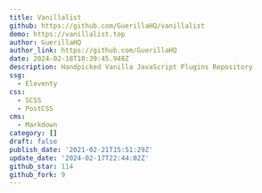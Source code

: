 ```yaml
---
title: Vanillalist
github: https://github.com/GuerillaHQ/vanillalist
demo: https://vanillalist.top
author: GuerillaHQ
author_link: https://github.com/GuerillaHQ
date: 2024-02-18T10:39:45.948Z
description: Handpicked Vanilla JavaScript Plugins Repository
ssg:
  - Eleventy
css:
  - SCSS
  - PostCSS
cms:
  - Markdown
category: []
draft: false
publish_date: '2021-02-21T15:51:29Z'
update_date: '2024-02-17T22:44:02Z'
github_star: 114
github_fork: 9
---
```

